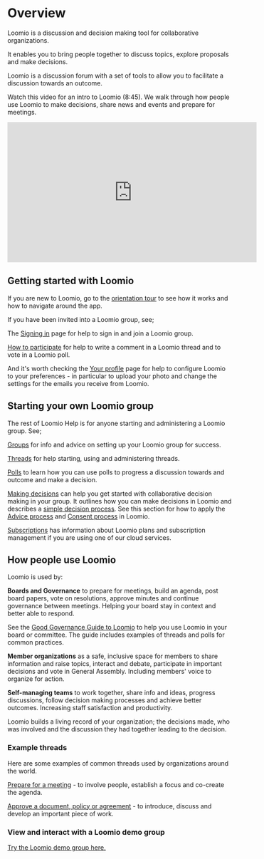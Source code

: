 # Overview

Loomio is a discussion and decision making tool for collaborative organizations.

It enables you to bring people together to discuss topics, explore proposals and make decisions.

Loomio is a discussion forum with a set of tools to allow you to facilitate a discussion towards an outcome.

Watch this video for an intro to Loomio (8:45). We walk through how people use Loomio to make decisions, share news and events and prepare for meetings.

<div class="iframe-container">
<iframe width="560" height="315" src="https://www.youtube-nocookie.com/embed/itXYid8eSiI" title="YouTube video player" frameborder="0" allow="accelerometer; autoplay; clipboard-write; encrypted-media; gyroscope; picture-in-picture" allowfullscreen></iframe>
</div>

## Getting started with Loomio

If you are new to Loomio, go to the [orientation tour](https://help.loomio.com/en/user_manual/getting_started/orientation.html) to see how it works and how to navigate around the app. 

If you have been invited into a Loomio group, see;

  The [Signing in](https://help.loomio.com/en/user_manual/users/sign_in/index.html) page for help to sign in and join a Loomio group.

  [How to participate](https://help.loomio.com/en/user_manual/getting_started/write-a-comment.html) for help to write a comment in a Loomio thread and to vote in a Loomio poll.

  And it's worth checking the [Your profile](https://help.loomio.com/en/user_manual/users/user_profile/index.html) page for help to configure Loomio to your preferences - in particular to upload your photo and change the settings for the emails you receive from Loomio.

## Starting your own Loomio group

The rest of Loomio Help is for anyone starting and administering a Loomio group. See;

[Groups](https://help.loomio.com/en/user_manual/groups/intro_to_groups/index.html) for info and advice on setting up your Loomio group for success.

[Threads](https://help.loomio.com/en/user_manual/threads/intro_to_threads/index.html) for help starting, using and administering threads.

[Polls](https://help.loomio.com/en/user_manual/polls/intro_to_decisions/index.html) to learn how you can use polls to progress a discussion towards and outcome and make a decision.

[Making decisions](https://help.loomio.com/en/user_manual/getting_started/decisions/index.html) can help you get started with collaborative decision making in your group.  It outlines how you can make decisions in Loomio and describes a [simple decision process](https://help.loomio.com/en/user_manual/polls/decisions/index.html).  See this section for how to apply the [Advice process](https://help.loomio.com/en/guides/advice_process/index.html) and [Consent process](https://help.loomio.com/en/guides/consent_process/index.html) in Loomio.

[Subscriptions](https://help.loomio.com/en/policy/subscriptions/pricing.html) has information about Loomio plans and subscription management if you are using one of our cloud services.

## How people use Loomio

Loomio is used by:

**Boards and Governance** to prepare for meetings, build an agenda, post board papers, vote on resolutions, approve minutes and continue governance between meetings. Helping your board stay in context and better able to respond.

See the [Good Governance Guide to Loomio](https://help.loomio.com/en/guides/board_processes/index.html) to help you use Loomio in your board or committee. The guide includes examples of threads and polls for common practices.

**Member organizations** as a safe, inclusive space for members to share information and raise topics, interact and debate, participate in important decisions and vote in General Assembly. Including members' voice to organize for action.

**Self-managing teams** to work together, share info and ideas, progress discussions, follow decision making processes and achieve better outcomes. Increasing staff satisfaction and productivity.

Loomio builds a living record of your organization; the decisions made, who was involved and the discussion they had together leading to the decision. 

### Example threads

Here are some examples of common threads used by organizations around the world.

[Prepare for a meeting](https://help.loomio.com/en/user_manual/threads/examples/index.html#prepare-for-a-meeting) - to involve people, establish a focus and co-create the agenda.

[Approve a document, policy or agreement](https://help.loomio.com/en/user_manual/threads/examples/index.html#approve-a-document) - to introduce, discuss and develop an important piece of work.

### View and interact with a Loomio demo group

[Try the Loomio demo group here.](https://www.loomio.com/demo)
